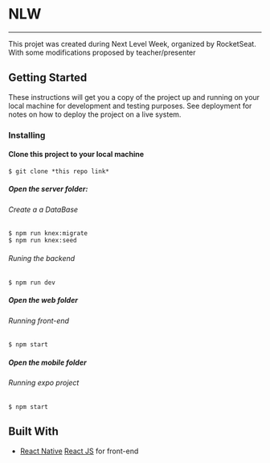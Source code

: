 # NLW

-------------------------------------------------------------------------------------------------------------------------------------------------------------------------

This projet was created during Next Level Week, organized by RocketSeat. With some modifications proposed by teacher/presenter

## Getting Started

These instructions will get you a copy of the project up and running on your local machine for development and testing purposes. See deployment for notes on how to deploy the project on a live system.

### Installing

#### Clone this project to your local machine
```
$ git clone *this repo link*
```

##### Open the server folder:
###### Create a a DataBase
```
$ npm run knex:migrate
$ npm run knex:seed
```
###### Runing the backend
```
$ npm run dev
```

##### Open the web folder
###### Running front-end
```
$ npm start
```
##### Open the mobile folder
###### Running expo project
```
$ npm start
```

## Built With

* [React Native](https://reactnative.dev/) [React JS](https://reactjs.org/) for front-end